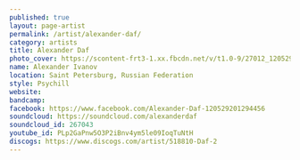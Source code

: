 ```yaml
---
published: true
layout: page-artist
permalink: /artist/alexander-daf/
category: artists
title: Alexander Daf
photo_cover: https://scontent-frt3-1.xx.fbcdn.net/v/t1.0-9/27012_120529604627749_2332267_n.jpg?oh=0b1b985cd618fd7529793f7fc5cee9eb&oe=59E5ACAD
name: Alexander Ivanov
location: Saint Petersburg, Russian Federation
style: Psychill
website: 
bandcamp: 
facebook: https://www.facebook.com/Alexander-Daf-120529201294456
soundcloud: https://soundcloud.com/alexanderdaf
soundcloud_id: 267043
youtube_id: PLp2GaPnw5O3P2iBnv4ym5le09IoqTuNtH
discogs: https://www.discogs.com/artist/518810-Daf-2
---
```

